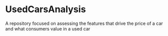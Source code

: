 # UsedCarsAnalysis
A repository focused on assessing the features that drive the price of a car and what consumers value in a used car

